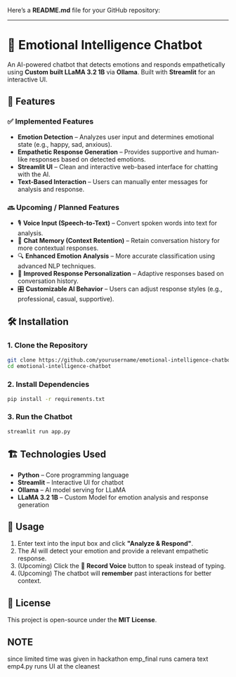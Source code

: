 Here’s a **README.md** file for your GitHub repository:  

---

# 🧠 Emotional Intelligence Chatbot  
An AI-powered chatbot that detects emotions and responds empathetically using **Custom built LLaMA 3.2 1B** via **Ollama**. Built with **Streamlit** for an interactive UI.  

## 🚀 Features  

### ✅ **Implemented Features**  
- **Emotion Detection** – Analyzes user input and determines emotional state (e.g., happy, sad, anxious).  
- **Empathetic Response Generation** – Provides supportive and human-like responses based on detected emotions.  
- **Streamlit UI** – Clean and interactive web-based interface for chatting with the AI.  
- **Text-Based Interaction** – Users can manually enter messages for analysis and response.  

### 🔜 **Upcoming / Planned Features**  
- 🎙️ **Voice Input (Speech-to-Text)** – Convert spoken words into text for analysis.  
- 💬 **Chat Memory (Context Retention)** – Retain conversation history for more contextual responses.  
- 🔍 **Enhanced Emotion Analysis** – More accurate classification using advanced NLP techniques.  
- 🤖 **Improved Response Personalization** – Adaptive responses based on conversation history.  
- 🎛️ **Customizable AI Behavior** – Users can adjust response styles (e.g., professional, casual, supportive).  

## 🛠 Installation  

### **1. Clone the Repository**  
```sh
git clone https://github.com/yourusername/emotional-intelligence-chatbot.git  
cd emotional-intelligence-chatbot
```

### **2. Install Dependencies**  
```sh
pip install -r requirements.txt
```

### **3. Run the Chatbot**  
```sh
streamlit run app.py
```

## 🏗️ Technologies Used  
- **Python** – Core programming language  
- **Streamlit** – Interactive UI for chatbot  
- **Ollama** – AI model serving for LLaMA  
- **LLaMA 3.2 1B** – Custom Model for emotion analysis and response generation  

## 📌 Usage  
1. Enter text into the input box and click **"Analyze & Respond"**.  
2. The AI will detect your emotion and provide a relevant empathetic response.  
3. (Upcoming) Click the 🎤 **Record Voice** button to speak instead of typing.  
4. (Upcoming) The chatbot will **remember** past interactions for better context.  

## 📜 License  
This project is open-source under the **MIT License**.  

## NOTE 
since limited time was given in hackathon
emp_final runs camera text
emp4.py runs UI at the cleanest 


